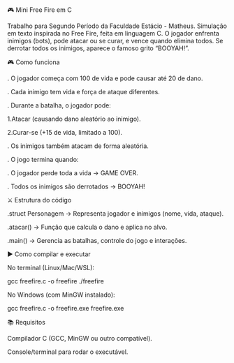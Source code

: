 🎮 Mini Free Fire em C

Trabalho para Segundo Período da Faculdade Estácio - Matheus.
Simulação em texto inspirada no Free Fire, feita em linguagem C.
O jogador enfrenta inimigos (bots), pode atacar ou se curar, e vence quando elimina todos.
Se derrotar todos os inimigos, aparece o famoso grito “BOOYAH!”.

🎮 Como funciona

. O jogador começa com 100 de vida e pode causar até 20 de dano.

. Cada inimigo tem vida e força de ataque diferentes.

. Durante a batalha, o jogador pode:

1.Atacar (causando dano aleatório ao inimigo).

2.Curar-se (+15 de vida, limitado a 100).

. Os inimigos também atacam de forma aleatória.

. O jogo termina quando:

. O jogador perde toda a vida → GAME OVER.

. Todos os inimigos são derrotados → BOOYAH!

⚔️ Estrutura do código

.struct Personagem → Representa jogador e inimigos (nome, vida, ataque).

.atacar() → Função que calcula o dano e aplica no alvo.

.main() → Gerencia as batalhas, controle do jogo e interações.

▶️ Como compilar e executar

No terminal (Linux/Mac/WSL):

gcc freefire.c -o freefire
./freefire


No Windows (com MinGW instalado):

gcc freefire.c -o freefire.exe
freefire.exe

📚 Requisitos

Compilador C (GCC, MinGW ou outro compatível).

Console/terminal para rodar o executável.
